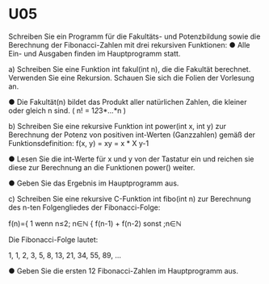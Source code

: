 # U05
Schreiben Sie ein Programm für die Fakultäts- und Potenzbildung sowie die
Berechnung der Fibonacci-Zahlen mit drei rekursiven Funktionen:
● Alle Ein- und Ausgaben finden im Hauptprogramm statt.

a) Schreiben Sie eine Funktion int fakul(int n), die die Fakultät berechnet.
Verwenden Sie eine Rekursion. Schauen Sie sich die Folien der Vorlesung an.

● Die Fakultät(n) bildet das Produkt aller natürlichen Zahlen, die kleiner
oder gleich n sind. ( n! = 1*2*3*...*n )

b) Schreiben Sie eine rekursive Funktion int power(int x, int y) zur
Berechnung der Potenz von positiven int-Werten (Ganzzahlen) gemäß der
Funktionsdefinition:
f(x, y) = xy = x * X
y-1

● Lesen Sie die int-Werte für x und y von der Tastatur ein und reichen sie
diese zur Berechnung an die Funktionen power() weiter.

● Geben Sie das Ergebnis im Hauptprogramm aus.

c) Schreiben Sie eine rekursive C-Funktion int fibo(int n) zur Berechnung
des n-ten Folgengliedes der Fibonacci-Folge:

f(n)={ 1 wenn n≤2; n∈ℕ
     { f(n-1) + f(n-2) sonst ;n∈ℕ
     
Die Fibonacci-Folge lautet:


1, 1, 2, 3, 5, 8, 13, 21, 34, 55, 89, ...

● Geben Sie die ersten 12 Fibonacci-Zahlen im Hauptprogramm aus.
